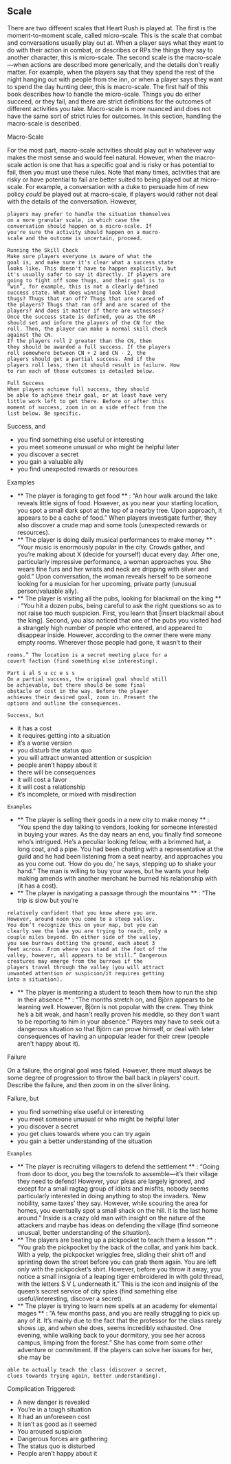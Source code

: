 ## Scale

There are two different scales that Heart Rush is
played at. The first is the moment-to-moment scale,
called micro-scale. This is the scale that combat and
conversations usually play out at. When a player
says what they want to do with their action in
combat, or describes or RPs the things they say to
another character, this is micro-scale.
The second scale is the macro-scale—when
actions are described more generically, and the
details don’t really matter. For example, when the
players say that they spend the rest of the night
hanging out with people from the inn, or when a
player says they want to spend the day hunting deer,
this is macro-scale.
The first half of this book describes how to
handle the micro-scale. Things you do either
succeed, or they fail, and there are strict definitions
for the outcomes of different activities you take.
Macro-scale is more nuanced and does not have the
same sort of strict rules for outcomes. In this section,
handling the macro-scale is described.

Macro-Scale

For the most part, macro-scale activities should
play out in whatever way makes the most sense and
would feel natural. However, when the macro-scale
action is one that has a specific goal and is risky or
has potential to fail, then you must use these rules.
Note that many times, activities that are risky or
have potential to fail are better suited to being played
out at micro-scale. For example, a conversation with
a duke to persuade him of new policy _could_ be
played out at macro-scale, if players would rather not
deal with the details of the conversation. However,

```
players may prefer to handle the situation themselves
on a more granular scale, in which case the
conversation should happen on a micro-scale. If
you're sure the activity should happen on a macro-
scale and the outcome is uncertain, proceed.
```

```
Running the Skill Check
Make sure players everyone is aware of what the
goal is, and make sure it's clear what a success state
looks like. This doesn't have to happen explicitly, but
it's usually safer to say it directly. If players are
going to fight off some thugs, and their goal is to
“win”, for example, this is not a clearly defined
success state. What does winning look like? Dead
thugs? Thugs that ran off? Thugs that are scared of
the players? Thugs that ran off and are scared of the
players? And does it matter if there are witnesses?
Once the success state is defined, you as the GM
should set and inform the players of the CN for the
roll. Then, the player can make a normal skill check
against the CN.
If the players roll 2 greater than the CN, then
they should be awarded a full success. If the players
roll somewhere between CN + 2 and CN - 2, the
players should get a partial success. And if the
players roll less, then it should result in failure. How
to run each of those outcomes is detailed below.
```

```
Full Success
When players achieve full success, they should
be able to achieve their goal, or at least have very
little work left to get there. Before or after this
moment of success, zoom in on a side effect from the
list below. Be specific.
```

Success, and

- you find something else useful or interesting
- you meet someone unusual or who might be
  helpful later
- you discover a secret
- you gain a valuable ally
- you find unexpected rewards or resources

Examples

- ** The player is foraging to get food ** : “An hour
  walk around the lake reveals little signs of food.
  However, as you near your starting location, you
  spot a small dark spot at the top of a nearby tree.
  Upon approach, it appears to be a cache of food.”
  When players investigate further, they also
  discover a crude map and some tools (unexpected
  rewards or resources).
- ** The player is doing daily musical
  performances to make money ** : “Your music is
  enormously popular in the city. Crowds gather, and
  you’re making about X (decide for yourself) ducat
  every day. After one, particularly impressive
  performance, a woman approaches you. She wears
  fine furs and her wrists and neck are dripping with
  silver and gold.” Upon conversation, the woman
  reveals herself to be someone looking for a
  musician for her upcoming, private party (unusual
  person/valuable ally).
- ** The player is visiting all the pubs, looking
  for blackmail on the king ** : “You hit a dozen pubs,
  being careful to ask the right questions so as to not
  raise too much suspicion. First, you learn that
  [insert blackmail about the king]. Second, you also
  noticed that one of the pubs you visited had a
  strangely high number of people who entered, and
  appeared to disappear inside. However, according
  to the owner there were many empty rooms.
  Wherever those people had gone, it wasn’t to their

```
rooms.” The location is a secret meeting place for a
covert faction (find something else interesting).
```

```
Part i al S u cc e s s
On a partial success, the original goal should still
be achievable, but there should be some final
obstacle or cost in the way. Before the player
achieves their desired goal, zoom in. Present the
options and outline the consequences.
```

```
Success, but
```

- it has a cost
- it requires getting into a situation
- it’s a worse version
- you disturb the status quo
- you will attract unwanted attention or suspicion
- people aren’t happy about it
- there will be consequences
- it will cost a favor
- it will cost a relationship
- it’s incomplete, or mixed with misdirection

```
Examples
```

- ** The player is selling their goods in a new
  city to make money ** : “You spend the day talking
  to vendors, looking for someone interested in
  buying your wares. As the day nears an end, you
  finally find someone who’s intrigued. He’s a
  peculiar looking fellow, with a brimmed hat, a long
  coat, and a pipe. You had been chatting with a
  representative at the guild and he had been
  listening from a seat nearby, and approaches you as
  you come out. ‘How do you do,’ he says, stepping
  up to shake your hand.” The man is willing to buy
  your wares, but he wants your help making amends
  with another merchant he burned his relationship
  with (it has a cost).
- ** The player is navigating a passage through
  the mountains ** : “The trip is slow but you’re

```
relatively confident that you know where you are.
However, around noon you come to a steep valley.
You don’t recognize this on your map, but you can
clearly see the lake you are trying to reach, only a
couple miles beyond. On either side of the valley,
you see burrows dotting the ground, each about 3
feet across. From where you stand at the foot of the
valley, however, all appears to be still.” Dangerous
creatures may emerge from the burrows if the
players travel through the valley (you will attract
unwanted attention or suspicion/it requires getting
into a situation).
```

- ** The player is mentoring a student to teach
  them how to run the ship in their absence ** : “The
  months stretch on, and Björn appears to be
  learning well. However, Björn is not popular with
  the crew. They think he’s a bit weak, and hasn't
  really proven his meddle, so they don’t want to be
  reporting to him in your absence.” Players may
  have to seek out a dangerous situation so that
  Björn can prove himself, or deal with later
  consequences of having an unpopular leader for
  their crew (people aren't happy about it).

Failure

On a failure, the original goal was failed.
However, there must always be some degree of
progression to throw the ball back in players’ court.
Describe the failure, and then zoom in on the silver
lining.

Failure, but

- you find something else useful or interesting
- you meet someone unusual or who might be
  helpful later
- you discover a secret
- you get clues towards where you can try again
- you gain a better understanding of the situation

```
Examples
```

- ** The player is recruiting villagers to defend
  the settlement ** : “Going from door to door, you beg
  the townsfolk to assemble—it’s their village they
  need to defend! However, your pleas are largely
  ignored, and except for a small ragtag group of
  idiots and misfits, nobody seems particularly
  interested in doing anything to stop the invaders.
  ‘New nobility, same taxes’ they say. However,
  while scouring the area for homes, you eventually
  spot a small shack on the hill. It is the last home
  around.” Inside is a crazy old man with insight on
  the nature of the attackers and maybe has ideas on
  defending the village (find someone unusual, better
  understanding of the situation).
- ** The players are beating up a pickpocket to
  teach them a lesson ** : “You grab the pickpocket by
  the back of the collar, and yank him back. With a
  yelp, the pickpocket wriggles free, sliding their
  shirt off and sprinting down the street before you
  can grab them again. You are left only with the
  pickpocket’s shirt. However, before you throw it
  away, you notice a small insignia of a leaping tiger
  embroidered in with gold thread, with the letters S
  V L underneath it.” This is the icon and insignia of
  the queen’s secret service of city spies (find
  something else useful/interesting, discover a
  secret).
- ** The player is trying to learn new spells at
  an academy for elemental mages ** : “A few months
  pass, and you are really struggling to pick up any
  of it. It’s mainly due to the fact that the professor
  for the class rarely shows up, and when she does,
  seems incredibly exhausted. One evening, while
  walking back to your dormitory, you see her across
  campus, limping from the forest.” She has come
  from some other adventure or commitment. If the
  players can solve her issues for her, she may be

```
able to actually teach the class (discover a secret,
clues towards trying again, better understanding).
```

Complication Triggered:

- A new danger is revealed
- You’re in a tough situation
- It had an unforeseen cost
- It isn’t as good as it seemed
- You aroused suspicion
- Dangerous forces are gathering
- The status quo is disturbed
- People aren’t happy about it